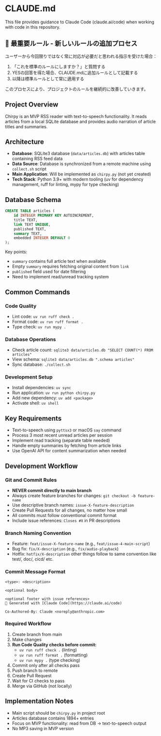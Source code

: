 # CLAUDE.md

This file provides guidance to Claude Code (claude.ai/code) when working with code in this repository.

## 🔨 最重要ルール - 新しいルールの追加プロセス

ユーザーから今回限りではなく常に対応が必要だと思われる指示を受けた場合：

1. 「これを標準のルールにしますか？」と質問する
2. YESの回答を得た場合、CLAUDE.mdに追加ルールとして記載する
3. 以降は標準ルールとして常に適用する

このプロセスにより、プロジェクトのルールを継続的に改善していきます。

## Project Overview

Chirpy is an MVP RSS reader with text-to-speech functionality. It reads articles from a local SQLite database and provides audio narration of article titles and summaries.

## Architecture

- **Database**: SQLite3 database (`data/articles.db`) with articles table containing RSS feed data
- **Data Source**: Database is synchronized from a remote machine using `collect.sh` script
- **Main Application**: Will be implemented as `chirpy.py` (not yet created)
- **Tech Stack**: Python 3.9+ with modern tooling (uv for dependency management, ruff for linting, mypy for type checking)

## Database Schema

```sql
CREATE TABLE articles (
    id INTEGER PRIMARY KEY AUTOINCREMENT,
    title TEXT,
    link TEXT UNIQUE,
    published TEXT,
    summary TEXT,
    embedded INTEGER DEFAULT 0
);
```

Key points:
- `summary` contains full article text when available
- Empty `summary` requires fetching original content from `link`
- `published` field used for date filtering
- Need to implement read/unread tracking system

## Common Commands

### Code Quality
- Lint code: `uv run ruff check .`
- Format code: `uv run ruff format .`
- Type check: `uv run mypy .`

### Database Operations
- Check article count: `sqlite3 data/articles.db "SELECT COUNT(*) FROM articles"`
- View schema: `sqlite3 data/articles.db ".schema articles"`
- Sync database: `./collect.sh`

### Development Setup
- Install dependencies: `uv sync`
- Run application: `uv run python chirpy.py`
- Add new dependency: `uv add <package>`
- Activate shell: `uv shell`

## Key Requirements

- Text-to-speech using `pyttsx3` or macOS `say` command
- Process 3 most recent unread articles per session
- Implement read tracking (separate table needed)
- Handle empty summaries by fetching from article links
- Use OpenAI API for content summarization when needed

## Development Workflow

### Git and Commit Rules
- **NEVER commit directly to main branch**
- Always create feature branches for changes: `git checkout -b feature-name`
- Use descriptive branch names: `issue-X-feature-description`
- Create Pull Requests for all changes, no matter how small
- All commits must follow conventional commit format
- Include issue references: `Closes #X` in PR descriptions

### Branch Naming Convention
- Feature: `feat/issue-X-feature-name` (e.g., `feat/issue-4-main-script`)
- Bug fix: `fix/X-description` (e.g., `fix/audio-playback`)
- Hotfix: `hotfix/X-description`
other things follow to same convention like test/, doc/, cicd/ etc.

### Commit Message Format
```
<type>: <description>

<optional body>

<optional footer with issue references>
🤖 Generated with [Claude Code](https://claude.ai/code)

Co-Authored-By: Claude <noreply@anthropic.com>
```

### Required Workflow
1. Create branch from main
2. Make changes
3. **Run Code Quality checks before commit:**
   - `uv run ruff check .` (linting)
   - `uv run ruff format .` (formatting)
   - `uv run mypy .` (type checking)
4. Commit only after all checks pass
5. Push branch to remote
6. Create Pull Request
7. Wait for CI checks to pass
8. Merge via GitHub (not locally)

## Implementation Notes

- Main script should be `chirpy.py` in project root
- Articles database contains 1894+ entries
- Focus on MVP functionality: read from DB → text-to-speech output
- No MP3 saving in MVP version